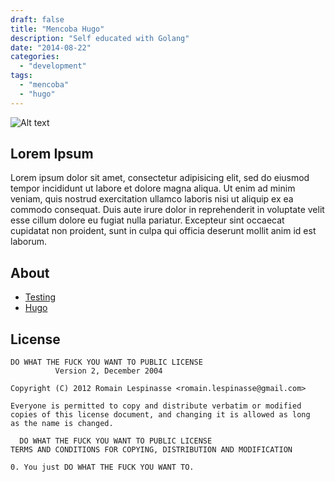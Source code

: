 ```yaml
---
draft: false
title: "Mencoba Hugo"
description: "Self educated with Golang"
date: "2014-08-22"
categories:
  - "development"
tags:
  - "mencoba"
  - "hugo"
---
```

![Alt text](http://i.imgur.com/OAlenon.jpg "Optional title")
## Lorem Ipsum

Lorem ipsum dolor sit amet, consectetur adipisicing elit, sed do eiusmod
tempor incididunt ut labore et dolore magna aliqua. Ut enim ad minim veniam,
quis nostrud exercitation ullamco laboris nisi ut aliquip ex ea commodo
consequat. Duis aute irure dolor in reprehenderit in voluptate velit esse
cillum dolore eu fugiat nulla pariatur. Excepteur sint occaecat cupidatat non
proident, sunt in culpa qui officia deserunt mollit anim id est laborum.

## About

* [Testing](http://google.com/)
* [Hugo](http://hugo.spf13.com)

## License

```
DO WHAT THE FUCK YOU WANT TO PUBLIC LICENSE
          Version 2, December 2004

Copyright (C) 2012 Romain Lespinasse <romain.lespinasse@gmail.com>

Everyone is permitted to copy and distribute verbatim or modified
copies of this license document, and changing it is allowed as long
as the name is changed.

  DO WHAT THE FUCK YOU WANT TO PUBLIC LICENSE
TERMS AND CONDITIONS FOR COPYING, DISTRIBUTION AND MODIFICATION

0. You just DO WHAT THE FUCK YOU WANT TO.
```
